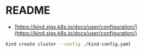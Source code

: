 # README

- [https://kind.sigs.k8s.io/docs/user/configuration/](https://kind.sigs.k8s.io/docs/user/configuration/)

```sh
kind create cluster --config ./kind-config.yaml
```